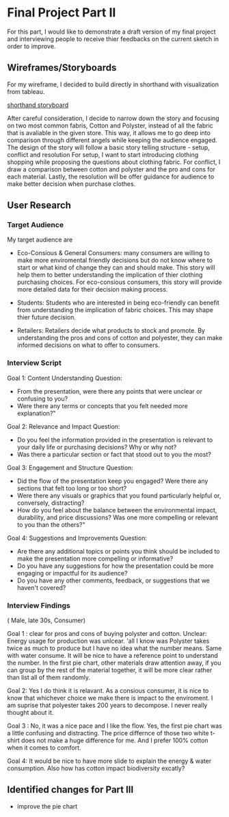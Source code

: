 # Final Project Part II
For this part, I would like to demonstrate a draft version of my final project and interviewing people to receive  thier feedbacks on the current sketch in order to improve. 

## Wireframes/Storyboards 
For my wireframe, I decided to build directly in shorthand with visualization from tableau. 

[shorthand storyboard](https://preview.shorthand.com/svyRkkoViol8z3Sp)


After careful consideration, I decide to narrow down the story and focusing on two most common fabris, Cotton and Polyster, instead of all the fabric that is avaliable in the given store. 
This way, it allows me to go deep into comparison through different angels while keeping the audience engaged. 
The design of the story will follow a basic story telling structure - setup, conflict and resolution 
For setup, I want to start introducing clothing shopping while proposing the questions about clothing fabric. 
For conflict, I draw a comparison between cotton and polyster and the pro and cons for each material. 
Lastly, the resolution will be offer guidance for audience to make better decision when purchase clothes. 


## User Research 
### Target Audience 
My target audience are 
- Eco-Consious & General Consumers: many consumers are willing to make more enviromental friendly decisions but do not know where to start or what kind of change they can and should make. This story will help them to better understanding the implication of thier clothing purchasing choices.
  For eco-consious consumers, this story will provide more detailed data for their decision making process.
  
- Students: Students who are interested in being eco-friendly can benefit from understanding the implication of fabric choices. This may shape thier future decision. 

- Retailers: Retailers decide what products to stock and promote. By understanding the pros and cons of cotton and polyester, they can make informed decisions on what to offer to consumers.

### Interview Script 

Goal 1: Content Understanding
Question: 
- From the presentation, were there any points that were unclear or confusing to you?
- Were there any terms or concepts that you felt needed more explanation?"

Goal 2: Relevance and Impact
Question: 
- Do you feel the information provided in the presentation is relevant to your daily life or purchasing decisions? Why or why not?
- Was there a particular section or fact that stood out to you the most?

Goal 3: Engagement and Structure
Question:
- Did the flow of the presentation keep you engaged? Were there any sections that felt too long or too short?
- Were there any visuals or graphics that you found particularly helpful or, conversely, distracting?
- How do you feel about the balance between the environmental impact, durability, and price discussions? Was one more compelling or relevant to you than the others?"

Goal 4: Suggestions and Improvements
Question: 
- Are there any additional topics or points you think should be included to make the presentation more compelling or informative?
- Do you have any suggestions for how the presentation could be more engaging or impactful for its audience?
- Do you have any other comments, feedback, or suggestions that we haven't covered?
  
### Interview Findings 
( Male, late 30s, Consumer) 

Goal 1 : clear for pros and cons of buying polyster and cotton. Unclear: Energy usage for production was unlcear. 'all I know was Polyster takes twice as much to produce but I have no idea what the number means. Same with water consume. It will be nice to have a reference point to understand the number. In the first pie chart, other materials draw attention away, if you can group by the rest of the material together, it will be more clear rather than list all of them randomly. 

Goal 2: Yes I do think it is relavant. As a consious consumer, it is nice to know that whichever choice we make there is impact to the enviroment. I am suprise that polyester takes 200 years to decompose. I never really thought about it. 

Goal 3 : No, it was a nice pace and I like the flow. Yes, the first pie chart was a little confusing and distracting. The price differnce of those two white t-shirt does not make a huge difference for me. And I prefer 100% cotton when it comes to comfort. 

Goal 4: It would be nice to have more slide to explain the energy & water consumption.  Also how has cotton impact biodiversity excatly? 

## Identified changes for Part III 
- improve the pie chart 
